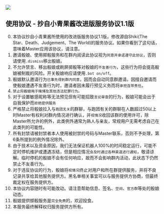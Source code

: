 ![](/pics/⑨.png)

## **使用协议 - 抄自小青果酱改进版服务协议1.1版**

0. 本协议抄自小青果酱所使用的改进版服务协议1.1版，修改源自Shiki\(The Star、Death、Judgement、The World\)的服务协议。如果你看到了这句话，意味着Master应用该协议，请注意。  
1. 邀请骰娘、使用掷骰服务和在群内阅读此协议视为`同意并承诺遵守此协议`，否则请使用`.dismiss`移出骰娘。  
2. 不允许禁言、移出骰娘或刷屏掷骰等对骰娘的`不友善行为`，这些行为将会提高骰娘被制裁的风险。开关骰娘响应请使用`.bot on/off`。  
3. 骰娘默认邀请行为`已事先得到群内同意`，因而会自动同意群邀请。因擅自邀请而使骰娘遭遇不友善行为时，邀请者因未履行预见义务而将`承担连带责任`。  
4. `禁止将骰娘用于赌博及其他违法犯罪行为。`  
5. 对于设置敏感昵称等无法预见但有可能招致`言论审查`的行为，骰娘可能会出于自我保护而`拒绝提供服务`  
6. 严格禁止将骰娘拉入与`跑团无关`的群聊，与跑团有关的群聊在人数超过50以上时Master有权利对群内情况进行确认，并`视情况`收回该群的使用许可，除Master所允许的例外，此类例外通常为熟人与亲友，常规用户无需考虑自己在此类列的可能性。  
7. 所有封禁请被封禁者本人使用被封禁的号码与Master联系，否则不予处理，第6条所提到的例外情况除外。  
8. 由于技术以及资金原因，我们无法保证机器人100%的时间稳定运行，可能不定时停机维护或遭遇冻结，但是相应情况`会及时通过各种渠道进行通知`，敬请谅解。临时停机的骰娘不会有任何响应，故而不会影响群内活动，此状态下仍然禁止不友善行为。  
9. 对于违反协议的行为，骰娘将`视情况`终止对用户和所在群提供服务，并将不良记录共享给其他服务提供方。黑名单相关事宜可以与服务提供方协商，但最终裁定权在服务提供方。  
10. 本协议内容随时有可能改动。请注意帮助信息、签名、`空间`、`官方群`等处的骰娘动态。  
11. 骰娘提供掷骰服务是`完全免费`的，欢迎投食。  
12. 本服务最终解释权归服务提供方所有。  